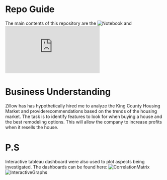 # Repo Guide

The main contents of this repository are the ![Notebook](https://github.com/Azegele/dsc-phase-2-project-v2-3/blob/main/student.ipynb) and ![Presentation](https://github.com/Azegele/dsc-phase-2-project-v2-3/blob/main/Presentation.pdf)

# Business Understanding
Zillow has has hypothetically hired me to analyze the King County Housing Market and providerecommendations based on the trends of the housing market. The task is to identify features to look for when buying a house and the best remodeling options. This will allow the company to increase profits when it resells the house.

# P.S
Interactive tableau dashboard were also used to plot aspects being investigated.
The dashboards can be found here: 
          ![CorrelationMatrix](https://public.tableau.com/app/profile/azegele/viz/KingCountyHousing_16643081903370/Sheet1)
          ![InteractiveGraphs](https://public.tableau.com/app/profile/azegele/viz/KingCountyHousingVisuals/BuilttoSellprice)
